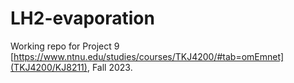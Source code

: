 # LH2-evaporation
Working repo for Project 9 [https://www.ntnu.edu/studies/courses/TKJ4200/#tab=omEmnet](TKJ4200/KJ8211), Fall 2023.
